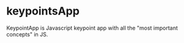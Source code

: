 # keypointsApp

KeypointApp is Javascript keypoint app with all the "most important concepts" in JS. 
